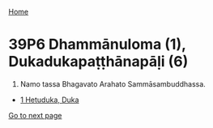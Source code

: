 
[Home](/)

# 39P6 Dhammānuloma (1), Dukadukapaṭṭhānapāḷi (6)

1. Namo tassa Bhagavato Arahato Sammāsambuddhassa.

* [1 Hetuduka, Duka](/tipitaka/39P6/1.md)

[Go to next page](/tipitaka/39P6/1.md)


